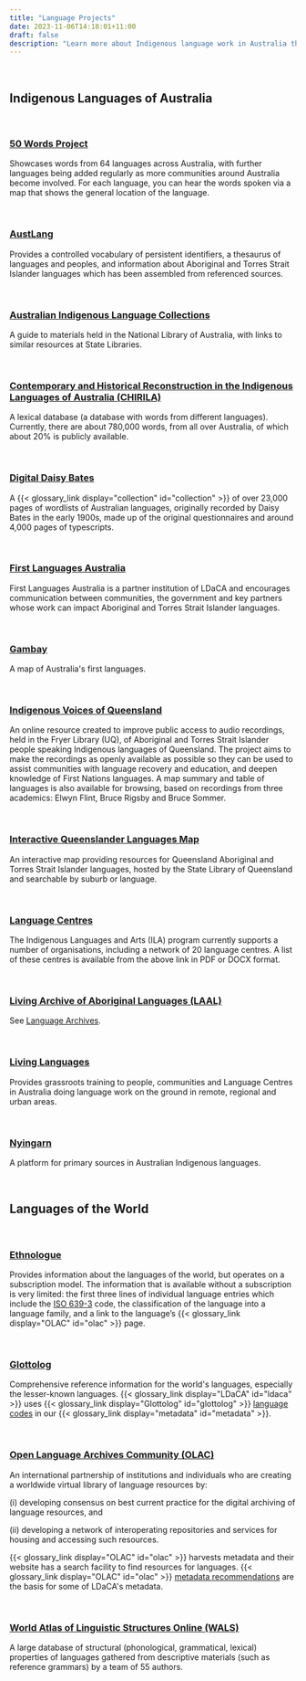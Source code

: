 ```yaml
---
title: "Language Projects"
date: 2023-11-06T14:18:01+11:00
draft: false
description: "Learn more about Indigenous language work in Australia through key projects in the space, as well as projects involved in the documentation of the world's languages."
---
```


<br>

## Indigenous Languages of Australia

<br>

### [50 Words Project](https://50words.online/)

Showcases words from 64 languages across Australia, with further languages being added regularly as more communities around Australia become involved. For each language, you can hear the words spoken via a map that shows the general location of the language.

<br>

### [AustLang](https://collection.aiatsis.gov.au/austlang/about)
  
Provides a controlled vocabulary of persistent identifiers, a thesaurus of languages and peoples, and information about Aboriginal and Torres Strait Islander languages which has been assembled from referenced sources.

<br>

### [Australian Indigenous Language Collections](https://www.nla.gov.au/research-guides/indigenous-language-resources#)

A guide to materials held in the National Library of Australia, with links to similar resources at State Libraries.

<br>

### [Contemporary and Historical Reconstruction in the Indigenous Languages of Australia (CHIRILA)](http://www.pamanyungan.net/chirila/) 

A lexical database (a database with words from different languages). Currently, there are about 780,000 words, from all over Australia, of which about 20% is publicly available.

<br>

### [Digital Daisy Bates](https://bates.org.au/)

A {{< glossary_link display="collection" id="collection" >}} of over 23,000 pages of wordlists of Australian languages, originally recorded by Daisy Bates in the early 1900s, made up of the original questionnaires and around 4,000 pages of typescripts.

<br>

### [First Languages Australia](https://www.firstlanguages.org.au/)

First Languages Australia is a partner institution of LDaCA and encourages communication between communities, the government and key partners whose work can impact Aboriginal and Torres Strait Islander languages.

<br>

### [Gambay](https://www.gambay.com.au)

A map of Australia's first languages.

<br>

### [Indigenous Voices of Queensland](https://web.library.uq.edu.au/collections/cultural-heritage-collections/indigenous-languages-culture/indigenous-voices-queensland)

An online resource created to improve public access to audio recordings, held in the Fryer Library (UQ), of Aboriginal and Torres Strait Islander people speaking Indigenous languages of Queensland. The project aims to make the recordings as openly available as possible so they can be used to assist communities with language recovery and education, and deepen knowledge of First Nations languages. A map summary and table of languages is also available for browsing, based on recordings from three academics: Elwyn Flint, Bruce Rigsby and Bruce Sommer.

<br>

### [Interactive Queenslander Languages Map](https://www.slq.qld.gov.au/discover/first-nations-cultures/aboriginal-and-torres-strait-islander-languages)

An interactive map providing resources for Queensland Aboriginal and Torres Strait Islander languages, hosted by the State Library of Queensland and searchable by suburb or language.

<br>

### [Language Centres](https://www.arts.gov.au/publications/ila-funded-indigenous-language-centres)

The Indigenous Languages and Arts (ILA) program currently supports a number of organisations, including a network of 20 language centres. A list of these centres is available from the above link in PDF or DOCX format.

<br>

### [Living Archive of Aboriginal Languages (LAAL)](https://livingarchive.cdu.edu.au/)

See [Language Archives](/resources/general-resources/language-archives/).

<br>

### [Living Languages](https://www.livinglanguages.org.au/)
  
Provides grassroots training to people, communities and Language Centres in Australia doing language work on the ground in remote, regional and urban areas.

<br>

### [Nyingarn](https://nyingarn.net/)
  
A platform for primary sources in Australian Indigenous languages.

<br>

## Languages of the World

<br>

### [Ethnologue](https://www.ethnologue.com/)

Provides information about the languages of the world, but operates on a subscription model. The information that is available without a subscription is very limited: the first three lines of individual language entries which include the [ISO 639-3](/resources/ldaca-resources/metadata/#iso-639) code, the classification of the language into a language family, and a link to the language’s {{< glossary_link display="OLAC" id="olac" >}} page.

<br>

### [Glottolog](https://glottolog.org/)

Comprehensive reference information for the world's languages, especially the lesser-known languages. {{< glossary_link display="LDaCA" id="ldaca" >}} uses {{< glossary_link display="Glottolog" id="glottolog" >}} [language codes](/resources/ldaca-resources/metadata/#glottolog) in our {{< glossary_link display="metadata" id="metadata" >}}.

<br>

### [Open Language Archives Community (OLAC)](http://www.language-archives.org/)

An international partnership of institutions and individuals who are creating a worldwide virtual library of language resources by:
  
(i) developing consensus on best current practice for the digital archiving of language resources, and
  
(ii) developing a network of interoperating repositories and services for housing and accessing such resources.
  
{{< glossary_link display="OLAC" id="olac" >}} harvests metadata and their website has a search facility to find resources for languages. {{< glossary_link display="OLAC" id="olac" >}} [metadata recommendations](/resources/ldaca-resources/metadata/#olac) are the basis for some of LDaCA's metadata.

<br>

### [World Atlas of Linguistic Structures Online (WALS)](https://wals.info/)

A large database of structural (phonological, grammatical, lexical) properties of languages gathered from descriptive materials (such as reference grammars) by a team of 55 authors.

<br>